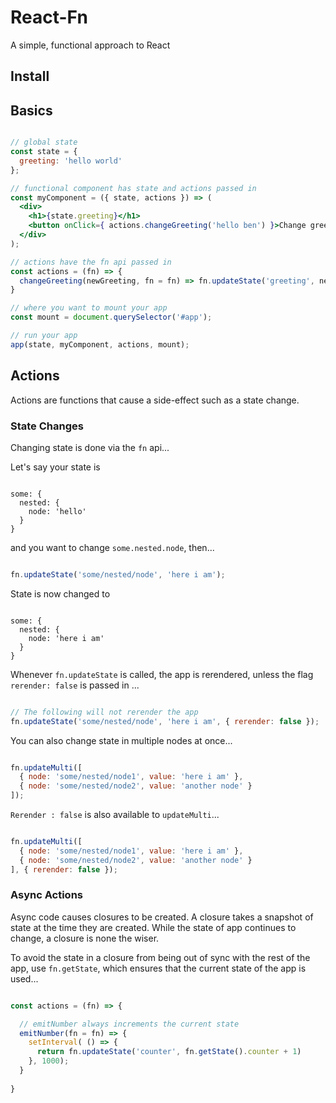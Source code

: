 # React-Fn
A simple, functional approach to React

## Install

## Basics

```jsx

// global state
const state = {
  greeting: 'hello world'
};

// functional component has state and actions passed in
const myComponent = ({ state, actions }) => (
  <div>
    <h1>{state.greeting}</h1>
    <button onClick={ actions.changeGreeting('hello ben') }>Change greeting</button>
  </div>
);

// actions have the fn api passed in
const actions = (fn) => {
  changeGreeting(newGreeting, fn = fn) => fn.updateState('greeting', newGreeting)
}

// where you want to mount your app
const mount = document.querySelector('#app');

// run your app
app(state, myComponent, actions, mount);

```

## Actions

Actions are functions that cause a side-effect such as a state change.

### State Changes

Changing state is done via the `fn` api...

Let's say your state is 

```

some: {
  nested: {
    node: 'hello'
  }
}

```

and you want to change `some.nested.node`, then...

```javascript

fn.updateState('some/nested/node', 'here i am');

```

State is now changed to 

```

some: {
  nested: {
    node: 'here i am'
  }
}

```

Whenever `fn.updateState` is called, the app is rerendered, unless the flag `rerender: false` is passed in ...

```javascript

// The following will not rerender the app
fn.updateState('some/nested/node', 'here i am', { rerender: false });

```

You can also change state in multiple nodes at once...

```javascript

fn.updateMulti([
  { node: 'some/nested/node1', value: 'here i am' },
  { node: 'some/nested/node2', value: 'another node' }
]);

```

`Rerender : false` is also available to `updateMulti`...

```javascript

fn.updateMulti([
  { node: 'some/nested/node1', value: 'here i am' },
  { node: 'some/nested/node2', value: 'another node' }
], { rerender: false });

```

### Async Actions

Async code causes closures to be created. 
A closure takes a snapshot of state at the time they are created. 
While the state of app continues to change, a closure is none the wiser.

To avoid the state in a closure from being out of sync with the rest of the app, use `fn.getState`, which ensures that the current state of the app is used...

```javascript

const actions = (fn) => {

  // emitNumber always increments the current state
  emitNumber(fn = fn) => {
    setInterval( () => {
      return fn.updateState('counter', fn.getState().counter + 1)
    }, 1000);
  }
  
}

```
